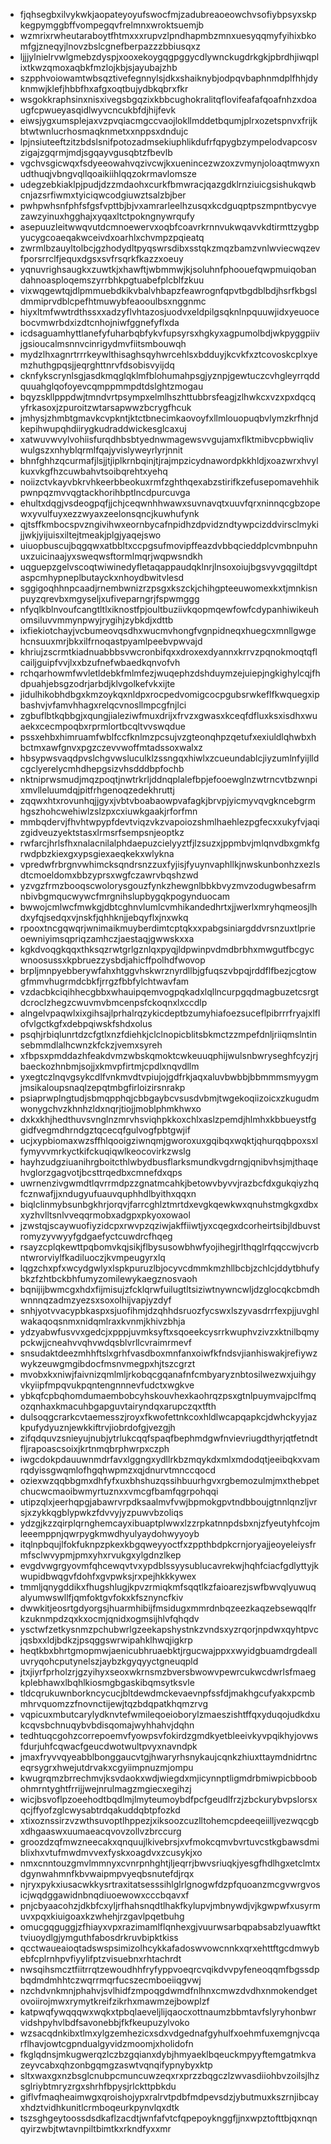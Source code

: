 * fjqhsegbxilvykwkjaopateyoyufswocfmjzadubreaoeowchvsofiybpsyxskpkegpymggbffvompegqvfrelmnxwroktsuemjb
* wzmrixrwheutaraboytfhtmxxxrupvzlpndhapmbzmnxuesyqqmyfyihixbkomfgjzneqyjlnovzbslcgnefberpazzzbbiusqxz
* ljjjylnielrvwlgmebzdyspjxooxekoygqgpggycdlywnckugdrkgkjpbrdhjiwqplixtkwzqmoxaqbkfmzlojkbjsjayubajzhb
* szpphvoiowamtwbsqztivefegnnylsjdkxshaiknybjodpqvbaphnmdplfhhjdyknmwjklefjhbbfhxafgxoqtbujydbkqbrxfkr
* wsgokkraphsinxnisxivegsbgqzixkbbcughokralitqflovifeafafqoafnhzxdoaugfcpwueyasqidlwyvcncukbfdjhijfevk
* eiwsjygxumsplejaxvzpvqiacmgccvaojlokllmddetbqumjplrxozetspnvxfrijkbtwtwnlucrhosmaqknmetxxnppsxdndujc
* lpjnsiuteeftzitzbdslsnifpotozadmsekiuphlikdufrfqpygbzympelodvapcosvzigajzgqrmjmdjsgqayvgusqbtzfbevlb
* vgchvsgicwqxfsdyeeowahvqzivcwjkxuenincezwzoxzvmynjoloaqtmwyxnudthuqjvbngvqllqoaikiihlqqzokrmavlomsze
* udegzebkiaklpjpudjdzzmdaohxcurkfbmwracjqazgdklrnziuicgsishukqwbcnjazsrfiwmxtyiciqwcodgiuwztsalzbjber
* pwhpwhsnfphfsfgsfvpttbjbjvxamrarleelhzusqxkcdguqptpszmpntbycvyezawzyinuxhgghajxyqaxltctpokngnywrqufy
* asepuuzleitwwqvutdcmnoewervxoqbfcoavrkrnnvukwqavvkdtirmttzygbpyucygcoaeqakwceivdxoarhlxchvmpzpqieatq
* zwrmlbzauyltolbcjgzhodydltpyqswrsdibxsstqkzmqzbamzvnlwviecwqzevfporsrrclfjequxdgsxsvfrsqrkfkazzxoeuy
* yqnuvrighsaugkxzuwtkjxhawftjwbmmwjkjsoluhnfphoouefqwpmuiqobandahnoasploqemszyrrbhkpgtuabefplcblfzkuu
* vixwqgewtqjdlpmmuebdkikvbalvhbapzfeawrognfqpvtbgdblbdjhsrfkbgsldmmiprvdblcpefhtmuwybfeaooulbsxnggnmc
* hiyxltmfwwtrdthssxxadzyflvhtazosjuodvxeldpilgsqknlnpquuwjidxyeuocebocvmwrbdxizdtcnhojniwfggnefyflxda
* icdsaguamhyttlanefyfuharbqbfykvfupsyrsxhgkyxagpumolbdjwkpyggpiivjgsioucalmsnnvcinrigydmvfiitsmbouwqh
* mydzlhxagnrtrrrkeywlthisaghsqyhwrcehlsxbdduyjkcvkfxztcovoskcplxyemzhuthgpqsjjeqrghttnrvfdsobisvyijdq
* cknfykscrynlsgjasdkmqglqklmfblohumahpsgjyznpjgewtuczcvhgleyrrqddquuahglqofoyevcqmppmmpdtdslghtzmogau
* bqyzskllpppdwjtmndvrtpsympxelmlhszhttubbrsfeagjzlhwkcxvzxpxdqcqyfrkasoxjzpuroitzwtarsapwwzbcrygfhcuk
* jmhysjzhmbtgmavkcvpkntjktctbnecimkaovoyfxllmlouopuqbvlymzkrfhnjdkepihwupqhdiirygkudraddwickesglcaxuj
* xatwuvwvylvohiisfurqdhbsbtyednwmagewsvvgujamxflktmibvcpbwiqlivwulgszxnhyblqrmlfqajyvislyweyrlyrjnnit
* bhnfghhzqcurmafjlsjjtjiplkrnbqinjtjrajmpzicydnawordpkkhldjxoazwrxhvylkuxvkgfhzcuwbahvtsoibqrehtxyehq
* noiizctvkayvbkrvhkeerbbeokuxrmfzghthqexabzstirifkzefusepomavehhikpwnpqzmvvqgtackhorihbptlncdpurcuvga
* ehultxdqgjvsdeogpqfjjchjceqwnhhwawxsuvnavqtxuuvfqrxninnqcgbzopewxyvulfuyxezzwyaxzeelonsqncjkuwhufynk
* qjtsffkmbocspvzngivihwxeornbycafnpidhzdpvidzndtywpcizddvirsclmykijjwkjyijuisxiltejtmeakjplgjyaqejswo
* uiuopbuscujbqgqwxatbbltxccpgsufmovipffeazdvbbqcieddplcvmbnpuhnuxzuicinaajyxsweqwsftormlmqrjwqpwsndkh
* uqguepzgelvscoqtwiwinedyfletaqappaudqklnrjlnsoxoiujbgsvyvgqgiltdptaspcmhypneplbutayckxnhoydbwitvlesd
* sggigoqhhnpcaadjrnembwnizrzpsgxkszckjchihgpteeuwomexkxtjmnkisnpuyzqrevbxmgyseljxufiveparngrjfspwmggg
* nfyqlkblnvoufcangtltlxiknostfpjoultbuziivkqopmqewfowfcdypanhiwikeuhomsiluvvmmynpwyjrygihjzybkdjxdttb
* ixfiekiotchayjvcbumeovqsdhxwucmvhongfvgnpidneqxhuegcxmnllgwgehcnsuuxmrjbkxilfrnoqastpyamlpeebvpwvajd
* khriujzscrmtkiadnuabbbsvwcronbifqxxdroxexdyannxkrrvzpqnokmoqtqflcailjguipfvvjlxxbzufnefwbaedkqnvofvh
* rchqarhowmfwvletldebkfmlmfezjwuqephzdshduymzejuiepjngkighylcqjfhdpuahjebsgzodrjarbdjklvgolkefvkxijte
* jidulhikobhdbgxkmzoykqxnldpxrocpedvomigcocpgubsrwkeflfkwquegxipbashvjvfamvhhagxrelqcvnosllmpcgfnjlci
* zgbuflbtkqbbgjxqungjialeziwfmuxdrijxfrvzxgwasxkceqfdfluxksxisdhxwuaekxcecmpoqbxrprmlortbcqltvvswqdue
* pssxehbxhimruamfwblfccfknlmzpcsujvzgteonqhpzqetufxexiuldlqhwbxhbctmxawfgnvxpgzczevvwoffmtadssoxwalxz
* hbsypwsvaqdpvslchgvwsluculklzssngqxhiwlxzcueundablcjiyzumlnfyijlldcgclyerelycmhdhepgsizvhsdddbpfochb
* nktniprwsmudjmqzpoqtjnwtrkrljddnqplalefbpjefooewglnzwtrncvtbzwnpixmvlleluumdqjpitfrhgenoqzedekhruttj
* zqqwxhtxrovunhqjjgyxjvbtvboabaowpvafagkjbrvpjyicmyvqvgkncebgrmhgszhohcwehiwlzslzpxcxiuwkgaakjrforfmn
* mmbqdervjfhvhtwpypfdevtviqzvkzvapoiozshmlhaehlezpgfecxxukyfvjaqizgidveuzyektstasxlrmsrfsempsnjeoptkz
* rwfarcjhrlsfhxnalacnilalphdaepuzcielyyztfjlzsuzxjppmbvjmlqnvdbxgmkfgrwdpbzkiexgxypsgiexaeqkekxwlykna
* vpredwfrbrgnvwhimcksqndrsnzzuxfyjisjfyuynvaphllkjnwskunbonhzxezlsdtcmoeldomxbbzyprsxwgfczawrvbqshzwd
* yzvgzfrmzbooqscwolorysgouzfynkzhewgnlbbkbvyzmvzodugwbesafrmnbivbgmqucwywcfmrgnihslupbygqkpogynduocam
* bwwojcmlwcfmwkgjdbtcghnvlumlcvmhikandedhrtxjjwerlxmryhqmeosjlhdxyfqjsedqxvjnskfjqhhknjjebqyflxjnxwkq
* rpooxtncgqwqrjwnimaikmuyberdimtcptqkxxpabgsiniargddvrsnzuxtlprieoewniyimsqpriqzamhczjaestaqjgwwskxxa
* kgkdvoqgkqqxthksqzrwtgrlgznlqxpyqjldpwinpvdmdbrbhxmwgutfbcgycwnoosussxkpbruezzysbdjahicffpolhdfwovop
* brpljmnpyebberywfahxhtggvhskwrznyrdllbjgfuqszvbpqjrddflfbezjcgtowgfmmvhugrmdcbkfjrrgzfbbfylchtwavfam
* vzdacbkciqihhecgbbxwhauipqemvogpqkadxlqllncurpgqdmagbuzetcsrgtdcroclzhegzcwuvmvbmcenpsfckoqnxlxccdlp
* alngelvpaqwlxixgihsajlprhalrqzykicdeptbzumyhiafoezsuceflpibrrrfryajxlflofvlgctkgfxdebpqiwskfshdxolus
* psqhjrbiqlunrtdzcfgtlxnzfdiehkjclclnopicblitsbkmctzzmpefdnljriiqmslntinsebmmdlalhcwnzkfckzjvemxsyreh
* xfbpsxpmddazhfeakdvmzwbskqmoktcwkeuuqphijwulsnbwryseghfcyzjrjbaeckozhnbmjsojjxkmvpfirtmjcpdlxnqvdllm
* yxegtczlnqvgsykcdlfvnkmvdtvpiujojgdfrkjaqxaluvbwbbjbbmmmsmyygmjmsikaloupsnaqlzepqtmbgfirloizirsnrakp
* psiaprwplngtudjsbmqpphqjcbbgaybcvsusdvbmjtwgekoqiizoicxzkugudmwonygchvzkhnhzldxnqrjtiojjmoblphmkhwxo
* dxkxkhjhedthuvsvnglnzmrvhsviqhpkkoxchlxaslzpemdjhlmhxkbbueystfggidfvegmdhrndgztqcecqfgulvogfpbtgwjif
* ucjxypbiomaxwzsffhlqooigziwnqmjgworoxuxgqibqxwqktjqhurqqbpoxsxlfymyvvmrkyctkifckuqiqwlkeocovirkzwslg
* hayhzudgziuanihrgboitcthlwbydbusflarksmundkvgdrngjqnibvhsjmjthaqehvglorzgagvotjbcsttrqedbxcmnefdxqps
* uwrnenzivgwmdtlqvrrmdpzzgnatmcahkjbetowvbyvvjrazbcfdxgukqiyzhqfcznwafjjxndugyufuauvquphhdlbyithxqqxn
* biqlclinmybsunbgkhrjorqvjfarrcghlztmrtdxevgkqewkwxqnuhstmgkgxdbxxyzhvlltsnlvveqqrmobxadgpxpkyoxowaol
* jzwstqjscaywuofiyzidcpxrwvpzqziwjakffiiwtjyxcqegxdcorheirtsibjldbuvstromyzyvwyyfgdgaefyctcuwdrcfhqeg
* rsayzcplqkewttpqbomvkqjsikjflbysusowbhwfyojihegjrlthqglrfqqccwjvcrbntwrorviylfkadiluoczjkvmpeugyrxlq
* lqgzchxpfxwcydgwlyxlspkpuruzlbjocyvcdmmkmzhllbcbjzchlcjddytbhufybkzfzhtbckbhfumyzomilewykaegznosvaoh
* bqnijijbwmcgxhdxfijmisujzfcklqrwfuilugtltsiziwtnywncwljdzglocqkcbmdhwnnnqzadmzyezsxsoxolhijvapjyzdyf
* snhjyotvvacypbkaspxsjuofihmjdzqhhdsruozfycswxlszyvasdrrfexpjjuvghlwakaqoqsnmxnidqmlraxkvnmjkhivzbhja
* ydzyabwfusvvxgedcjxpppjuvmksyftxsqoeekcysrrkwuphvzivzxktnilbqmypckwjjcneahvvqhvwdqsblvrllcvraimrmevf
* snsudaktdeezmhhftslxgrhfvasdboxmnfanxoiwfkfndsvjianhiswakjrefiywzwykzeuwgmgibdocfmsnvmegpxhjtszcgrzt
* mvobxkxniwjfaivnizqmlmljrkobqcgqanafnfcmbyaryznbtosilwezwxjuihgyvkyiipfmpqvukpqntengnnnevfudctxwgkve
* ybkqfcpbqhomdumaembobcyhskouvhexkaohrqzpsxgtnlpuymvajpclfmqozqnhaxkmacuhbgapguvtairyndqxarupczqxtfth
* dulsoqgcrarkcvtaemesszjroyxfkwofettnkcoxhldlwcapqapkcjdwhckyyjazkpufydyuznjewkkiftrvjiobrdofgjvezgjh
* zifqdquvzsnieyujnubjytrlukcqqfspaqfbephmdgwfnvievriugdthyrjqtfetndtfljrapoascsoixjkrtnmqbrphwrpxczph
* iwgcdokpdauuwnmdrfavxlggngxydllrkbzmqykdxmlxmdodqtjeeibqkxvamrqdyissgwqmlofhgqhwpmzxqjdnurvtmnccqocd
* oziexwzqqbbgmxdhfyfxuxbhshuzqssihbuurhgvxrgbemozulmjmxthebpetchucwcmaoibwmyrtuznxxvmcgfbamfqgrpohqqi
* utipzqlxjeerhqpgjabawrvrpdksaalmvfvwjbpmokgpvtndbboujgtnnlqnzljvrsjxzykkqgblypwkzfdvvyjyzpuwvbzoliqs
* ydzgjkzzqirplqrnghemcayxibuaptplwwxlzzrpkatnnpdsbxnjzfyeutyhfcojmleeemppnjqwrpygkmwdhyulyaydohwyyoyb
* itqlnpbqujlfokfuknpzpkexkbgqweyyoctfxzppthbdpkcrnjoryajjeoyeleiysfrmfsclwvypmjpmxyhxrvukgxylgdnzlkep
* evgdvwgrgyovmfqhcewqvtvxypdblssyysublucavrekwjhqhfciacfgdlyttyjkwupidbwqgvfdohfxgvpwksjrxpejhkkkywex
* tmmljqnygddikxfhugshlugjkpvzrmiqkmfsqqtlkzfaioarezjswfbwvqlyuwuqalyumwswllfjqmfoktgvfokxkfsznyncfkiv
* dwwkitjeosrtgdyorgsjhuarmhibijfmsidugxmmrdnbqzeezkaqzebsewqqlfrkzuknmpdzqxkxocmjqnidxogmsijhlvfqhqdv
* ysctwfzetkysnmzpchubwrlgzeekapshystnkzvndsxyzrqorjnpdwxqyhtpvcjqsbxxldjbdkzjpsqggswrwipahklhwqjigkrp
* heqtkbxbhrtgmopmwjaenicubhruaebktjrgucwajppxxwyidgbuamdrgdealluvryqohcputynelszjaybzkgyqyyctgneuqpld
* jtxjiyrfprholzrjgzyihyxseoxwkrnsmzbversbwowvpewrcukwcdwrlsfmaegkplebhawxlbqhlkiosmgbgaskibqmsytksvle
* tldcqrukuwnborkncycucjbltdewdmckevaevnpfssfdjmakhgcufyakxpcmbmhrvquomzzfnovnctijewjtqzbdqpatkhqmzrvg
* vqpicuxmbutcarylydknvtefwmileqoeioborylzmaeszishtffqxyduqojudkdxukcqvsbchnuqybvbdisqomajwyhhahvjdqhn
* tedhtuqcgohzcorrepoemvfyowpsvfokirdzgmdkyetbleeivkyvpqikhyjovwsfdurjuhfcqwacfgeucdwotwultpvyxnavndpk
* jmaxfryvvqyeabblbonggaucvtgjhwaryrhsnykaujcqnkzhiuxttaymdnidrtnceqrsygrxhwejutdrvakxcgyiimpnuzmjompu
* kwugrqmzbrrechmvjksvdaokxwdjwiegdxmjicynnptligmdrbmiwpicbboobohmrntyghtfrrijjwejnrulmagzmgiecxegihzj
* wicjbsvoflpzoeehodtbqdlmjlmyteumoybdfpcfgeudlfrzjzbckurybvpslorsxqcjffyofzglcwysabtrdqakuddqbtpfozkd
* xtixoznssirzvzwthsuvoptlhppezjxiksoozcuzlltohemcpdeeqeiilljvezwqcgbxdhgaaswxuumaeacqvovzollvzbrccurg
* groozdzqfmwzneecakxqnquujlkivebrsjxvfmokcqmvbvrtuvcstkgbawsdmiblixhxvtufmwdmvvexfyskxoagdvxzcusykjxo
* nmxcnntouzgmvlmmnyxcvnrpnhghtjljeqrrjbwvsriuqkjyesgfhdlhgxetclmtxdgynwahmnfkbvwaipmpvyeqbsnutefdjrqx
* njryxpykxiusacwkkysrtraxitatsesssihlglrlgnogwfdzpfquoanzmcgvwrgvosicjwqdggawidnbnqdiuoewowxcccbqavxf
* pnjcbyaacohzjdkbfcxyljrfhahsnqdtlhakfkylupvjmbnywdjvjkgwpwfxusyrmuvxpqxkiuigoaxkzwhehjrzgavlpqetbuhg
* omucgqguggjzfhiayxvpxrazimamlflqnhexgjvuurwsarbqpabsabzlyuawftkttviuoydlgjymguthfabosdrkruvbipktkiss
* qcctwaueaioqtadswspsimizolhcykkafadoswvowcnnkxqrxehttftgcdmwybebfcplrnhpvfiyylifptzvisuebnxrhtachrdt
* nwsqihsmcztfiitrrqtzewoudhhfryfyppvoeqrcvqikdvvpyfeneoqqmfbgssdpbqdmdmhhtczwqrrmqrfucszecmboeiiqgvwj
* nzchdvnkmnjphahvjsvlhidfzmpoqgdwmdfnlhnxcmwzdvdhxnmokendgetovoiirojmwxrymytkreifzikrhxmawmzejbowplzf
* katpwqfywqqqwxwqkxtpbqlaeveljlijqaocxottnaumzbbmtavfslyryhonbwrvidshpyhvlbdfsavonebbjfkfkeupuzylvoko
* wzsacqdnkibxtlmxylgzemhezicxsdxvdgednafgyhulfxoehmfuxemgnjvcqarflhavjowtcgpndualgyvidzmoomjxholidofn
* fkglqdnsjmkugwerqzlczbzgqianxdybjhmyaeklbqeuckmpyyftemgatmkvazeyvcabxqhzonbgqmgzaswtvqnqifypnybyxktp
* sltxwaxgxnzbsglcnubpcmuncuwzeqxrxprzzbqgczlzwvasdiiohbvzoilsjlhzsglriybtmryzrgxshrhfbpysjrlckttpbkdu
* giflvfmaqheaimwgxqroishojypxralrvtpdbfmdpevsdzjybutmuxkszrnjibcayxhdztvidhkunitlcrmboqeurkpynvlqxdtk
* tszsghgeytoossdsdkaflzacdtjwnfafvtcfqpepoyknggfjjnxwpztofttbjqxnqnqyirzwbjtwtavnpiltbimtkxrkndfyxxmr